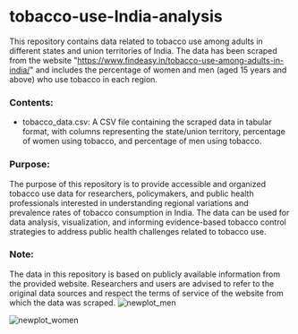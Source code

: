 # tobacco-use-India-analysis

This repository contains data related to tobacco use among adults in different states and union territories of India. The data has been scraped from the website "https://www.findeasy.in/tobacco-use-among-adults-in-india/" and includes the percentage of women and men (aged 15 years and above) who use tobacco in each region.

### Contents:

- tobacco_data.csv: A CSV file containing the scraped data in tabular format, with columns representing the state/union territory, percentage of women using tobacco, and percentage of men using tobacco.

### Purpose:

The purpose of this repository is to provide accessible and organized tobacco use data for researchers, policymakers, and public health professionals interested in understanding regional variations and prevalence rates of tobacco consumption in India. The data can be used for data analysis, visualization, and informing evidence-based tobacco control strategies to address public health challenges related to tobacco use.

### Note:

The data in this repository is based on publicly available information from the provided website. Researchers and users are advised to refer to the original data sources and respect the terms of service of the website from which the data was scraped.
![newplot_men](https://github.com/arnabde05/tobacco-use-India-analysis/assets/87455060/902372ed-3741-4ef7-a4e9-2d6c2cd26dbe)

![newplot_women](https://github.com/arnabde05/tobacco-use-India-analysis/assets/87455060/23812581-cb6a-4c28-9533-9c026a68e234)

